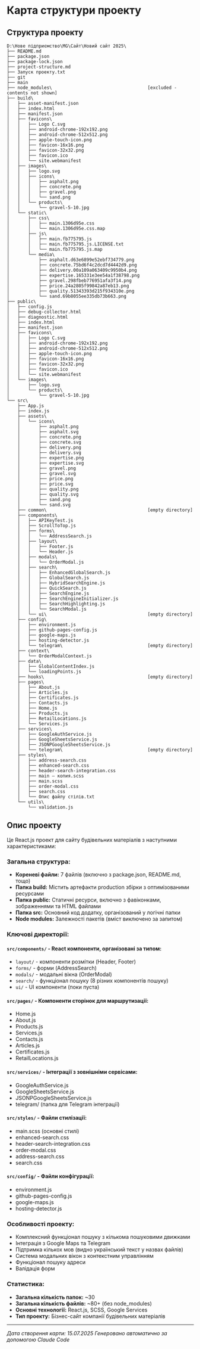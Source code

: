 # Карта структури проекту

## Структура проекту

```
D:\Нове підприємство\MG\Сайт\Новий сайт 2025\
├── README.md
├── package.json
├── package-lock.json
├── project-structure.md
├── Запуск проекту.txt
├── git
├── main
├── node_modules\                                    [excluded - contents not shown]
├── build\
│   ├── asset-manifest.json
│   ├── index.html
│   ├── manifest.json
│   ├── favicons\
│   │   ├── Logo C.svg
│   │   ├── android-chrome-192x192.png
│   │   ├── android-chrome-512x512.png
│   │   ├── apple-touch-icon.png
│   │   ├── favicon-16x16.png
│   │   ├── favicon-32x32.png
│   │   ├── favicon.ico
│   │   └── site.webmanifest
│   ├── images\
│   │   ├── logo.svg
│   │   ├── icons\
│   │   │   ├── asphalt.png
│   │   │   ├── concrete.png
│   │   │   ├── gravel.png
│   │   │   └── sand.png
│   │   └── products\
│   │       └── gravel-5-10.jpg
│   └── static\
│       ├── css\
│       │   ├── main.1306d95e.css
│       │   └── main.1306d95e.css.map
│       ├── js\
│       │   ├── main.fb775795.js
│       │   ├── main.fb775795.js.LICENSE.txt
│       │   └── main.fb775795.js.map
│       └── media\
│           ├── asphalt.d63e6899e52ebf734779.png
│           ├── concrete.75bd6f4c2dcd7d4442d9.png
│           ├── delivery.00a109a063409c9950b4.png
│           ├── expertise.165331e3ee54a1f38798.png
│           ├── gravel.298fbeb776951afa3f14.png
│           ├── price.24a2805f99842a87eb13.png
│           ├── quality.51343393d215f934310e.png
│           └── sand.69b8055ee335db73b663.png
├── public\
│   ├── config.js
│   ├── debug-collector.html
│   ├── diagnostic.html
│   ├── index.html
│   ├── manifest.json
│   ├── favicons\
│   │   ├── Logo C.svg
│   │   ├── android-chrome-192x192.png
│   │   ├── android-chrome-512x512.png
│   │   ├── apple-touch-icon.png
│   │   ├── favicon-16x16.png
│   │   ├── favicon-32x32.png
│   │   ├── favicon.ico
│   │   └── site.webmanifest
│   └── images\
│       ├── logo.svg
│       └── products\
│           └── gravel-5-10.jpg
└── src\
    ├── App.js
    ├── index.js
    ├── assets\
    │   └── icons\
    │       ├── asphalt.png
    │       ├── asphalt.svg
    │       ├── concrete.png
    │       ├── concrete.svg
    │       ├── delivery.png
    │       ├── delivery.svg
    │       ├── expertise.png
    │       ├── expertise.svg
    │       ├── gravel.png
    │       ├── gravel.svg
    │       ├── price.png
    │       ├── price.svg
    │       ├── quality.png
    │       ├── quality.svg
    │       ├── sand.png
    │       └── sand.svg
    ├── common\                                      [empty directory]
    ├── components\
    │   ├── APIKeyTest.js
    │   ├── ScrollToTop.js
    │   ├── forms\
    │   │   └── AddressSearch.js
    │   ├── layout\
    │   │   ├── Footer.js
    │   │   └── Header.js
    │   ├── modals\
    │   │   └── OrderModal.js
    │   ├── search\
    │   │   ├── EnhancedGlobalSearch.js
    │   │   ├── GlobalSearch.js
    │   │   ├── HybridSearchEngine.js
    │   │   ├── QuickSearch.js
    │   │   ├── SearchEngine.js
    │   │   ├── SearchEngineInitializer.js
    │   │   ├── SearchHighlighting.js
    │   │   └── SearchModal.js
    │   └── ui\                                      [empty directory]
    ├── config\
    │   ├── environment.js
    │   ├── github-pages-config.js
    │   ├── google-maps.js
    │   ├── hosting-detector.js
    │   └── telegram\                                [empty directory]
    ├── context\
    │   └── OrderModalContext.js
    ├── data\
    │   ├── GlobalContentIndex.js
    │   └── loadingPoints.js
    ├── hooks\                                       [empty directory]
    ├── pages\
    │   ├── About.js
    │   ├── Articles.js
    │   ├── Certificates.js
    │   ├── Contacts.js
    │   ├── Home.js
    │   ├── Products.js
    │   ├── RetailLocations.js
    │   └── Services.js
    ├── services\
    │   ├── GoogleAuthService.js
    │   ├── GoogleSheetsService.js
    │   ├── JSONPGoogleSheetsService.js
    │   └── telegram\                                [empty directory]
    ├── styles\
    │   ├── address-search.css
    │   ├── enhanced-search.css
    │   ├── header-search-integration.css
    │   ├── main — копия.scss
    │   ├── main.scss
    │   ├── order-modal.css
    │   ├── search.css
    │   └── Опис файлу стілів.txt
    └── utils\
        └── validation.js
```

## Опис проекту

Це React.js проект для сайту будівельних матеріалів з наступними характеристиками:

### Загальна структура:
- **Кореневі файли:** 7 файлів (включно з package.json, README.md, тощо)
- **Папка build:** Містить артефакти production збірки з оптимізованими ресурсами
- **Папка public:** Статичні ресурси, включно з фавіконками, зображеннями та HTML файлами
- **Папка src:** Основний код додатку, організований у логічні папки
- **Node modules:** Залежності пакетів (вміст виключено за запитом)

### Ключові директорії:

#### `src/components/` - React компоненти, організовані за типом:
- `layout/` - компоненти розмітки (Header, Footer)
- `forms/` - форми (AddressSearch)
- `modals/` - модальні вікна (OrderModal)
- `search/` - функціонал пошуку (8 різних компонентів пошуку)
- `ui/` - UI компоненти (поки пуста)

#### `src/pages/` - Компоненти сторінок для маршрутизації:
- Home.js
- About.js
- Products.js
- Services.js
- Contacts.js
- Articles.js
- Certificates.js
- RetailLocations.js

#### `src/services/` - Інтеграції з зовнішніми сервісами:
- GoogleAuthService.js
- GoogleSheetsService.js
- JSONPGoogleSheetsService.js
- telegram/ (папка для Telegram інтеграції)

#### `src/styles/` - Файли стилізації:
- main.scss (основні стилі)
- enhanced-search.css
- header-search-integration.css
- order-modal.css
- address-search.css
- search.css

#### `src/config/` - Файли конфігурації:
- environment.js
- github-pages-config.js
- google-maps.js
- hosting-detector.js

### Особливості проекту:
- Комплексний функціонал пошуку з кількома пошуковими движками
- Інтеграція з Google Maps та Telegram
- Підтримка кількох мов (видно український текст у назвах файлів)
- Система модальних вікон з контекстним управлінням
- Функціонал пошуку адреси
- Валідація форм

### Статистика:
- **Загальна кількість папок:** ~30
- **Загальна кількість файлів:** ~80+ (без node_modules)
- **Основні технології:** React.js, SCSS, Google Services
- **Тип проекту:** Бізнес-сайт компанії будівельних матеріалів

---

*Дата створення карти: 15.07.2025*
*Генеровано автоматично за допомогою Claude Code*